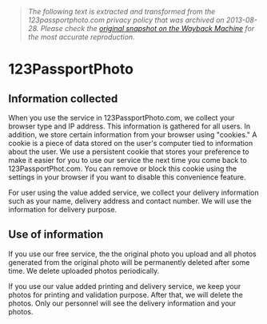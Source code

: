 > *The following text is extracted and transformed from the 123passportphoto.com privacy policy that was archived on 2013-08-28. Please check the [original snapshot on the Wayback Machine](https://web.archive.org/web/20130828192240id_/http%3A//www.123passportphoto.com/privacy.php) for the most accurate reproduction.*

# 123PassportPhoto

## Information collected

When you use the service in 123PassportPhoto.com, we collect your browser type and IP address. This information is gathered for all users. In addition, we store certain information from your browser using "cookies." A cookie is a piece of data stored on the user's computer tied to information about the user. We use a persistent cookie that stores your preference to make it easier for you to use our service the next time you come back to 123PassportPhot.com. You can remove or block this cookie using the settings in your browser if you want to disable this convenience feature.

For user using the value added service, we collect your delivery information such as your name, delivery address and contact number. We will use the information for delivery purpose.

## Use of information

If you use our free service, the the original photo you upload and all photos generated from the original photo will be permanently deleted after some time. We delete uploaded photos periodically.

If you use our value added printing and delivery service, we keep your photos for printing and validation purpose. After that, we will delete the photos. Only our personnel will see the delivery information and your photos. 
